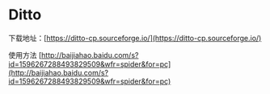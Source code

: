 # Ditto

下载地址：[https://ditto-cp.sourceforge.io/](https://ditto-cp.sourceforge.io/)

使用方法 [http://baijiahao.baidu.com/s?id=1596267288493829509&wfr=spider&for=pc](http://baijiahao.baidu.com/s?id=1596267288493829509&wfr=spider&for=pc)
